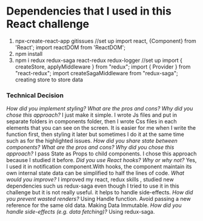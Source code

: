 # Dependencies that I used in this React challenge
1. npx-create-react-app  gitissues
//set up
import react, {Component} from 'React';
import reactDOM from 'ReactDOM';
2. npm install
3. npm i redux redux-saga react-redux redux-logger
//set up
import { createStore, applyMiddleware } from "redux";
import { Provider } from "react-redux";
import createSagaMiddleware from "redux-saga";
creating store to store data

### Technical Decision
*How did you implement styling? What are the pros and cons? Why did you chose this approach?*
I just make it simple. I wrote Js files and put in separate folders in components folder, then I wrote Css files in each elements that you can see on the screen. It is easier for me when I write the function first, then styling it later but sometimes I do it at the same time such as for the highlighted issues. 
*How did you share state between components? What are the pros and cons? Why did you chose this approach?*
I pass State as Props to child components. I chose this approach because I studied it before.
*Did you use React hooks? Why or why not?*
Yes, I used it in notification component.With hooks, the component maintain its own internal state data can be simplified to half the lines of code.
*What would you improve?*
I improved my react, redux skills , studied new dependencies such us redux-saga even though I tried to use it in this challenge but it is not really useful. it helps to handle side-effects. 
*How did you prevent wasted renders?*
Using Handle function. Avoid passing a new reference for the same old data. Making Data Immutable.
*How did you handle side-effects (e.g. data fetching)?* 
Using redux-saga.